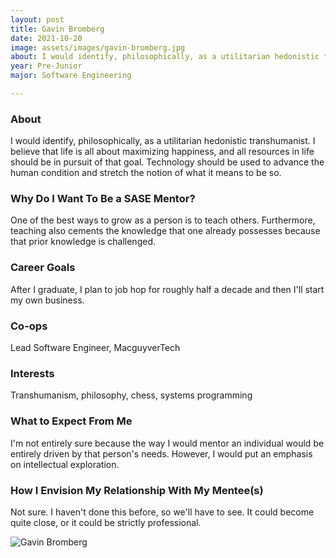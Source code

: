 ```yaml
---
layout: post
title: Gavin Bromberg 
date: 2021-10-20
image: assets/images/gavin-bromberg.jpg
about: I would identify, philosophically, as a utilitarian hedonistic transhumanist. I believe that life is all about maximizing happiness, and all resources in life should be in pursuit of that goal. Technology should be used to advance the human condition and stretch the notion of what it means to be so.
year: Pre-Junior
major: Software Engineering

---
```


### About

I would identify, philosophically, as a utilitarian hedonistic transhumanist. I believe that life is all about maximizing happiness, and all resources in life should be in pursuit of that goal. Technology should be used to advance the human condition and stretch the notion of what it means to be so.

### Why Do I Want To Be a SASE Mentor?

One of the best ways to grow as a person is to teach others. Furthermore, teaching also cements the knowledge that one already possesses because that prior knowledge is challenged.

### Career Goals

After I graduate, I plan to job hop for roughly half a decade and then I'll start my own business.

### Co-ops

Lead Software Engineer, MacguyverTech

### Interests

Transhumanism, philosophy, chess, systems programming

### What to Expect From Me

I'm not entirely sure because the way I would mentor an individual would be entirely driven by that person's needs. However, I would put an emphasis on intellectual exploration.

### How I Envision My Relationship With My Mentee(s) 

Not sure. I haven't done this before, so we'll have to see. It could become quite close, or it could be strictly professional.

<div class="text-center my-5">
    <img src="{ https://sase-drexel.github.io/mentorship-2021/assets/images/gavin-bromberg.jpg | absolute_url }" alt="Gavin Bromberg" class="rounded post-img" />
</div>
